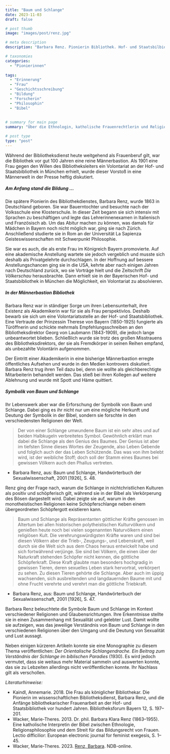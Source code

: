 ```yaml
---
title: "Baum und Schlange"
date: 2023-11-03
draft: false

# post thumb
image: "images/post/renz.jpg"

# meta description
description: "Barbara Renz. Pionierin Bibliothek. Hof- und Staatsbilbiothek in München. Bibliothek als Männerwelt. Ethnologin. Katholische Frauenrechtlerin und Religionswissenschaftlerin. Symbol der Schlange. Schlange und Baum. Erste Frau, die im Königreich Bayern promovierte. Schlange in Religionen. Universität La Sapienza Rom. Geisteswissenschaften, Philosophie. Prinzessin Therese von Bayern. Bibliotheksdirektor Georg von Laubmann. Handwörterbuch der Sexualwissenschaft. Baum und Schlange. Sexualität. Bayerischen Hof- und Staatsbibliothek."

# taxonomies
categories:
  - "Pionierinnen"
  
tags:
  - "Erinnerung"
  - "Frau"
  - "Geschichtsschreibung"
  - "Bildung"
  - "Forscherin"
  - "Philosophin"
  - "Bibel"
 
  
# summary for main page
summary: "Über die Ethnologin, katholische Frauenrechtlerin und Religionswissenschaftlerin Barbara Renz (1863-1955) - eine Pionierin der Bibliotheksarbeit, die sich mit der Symbolik der Schlange beschäftigte."

# post type
type: "post"
---
```



Während der Bibliotheksdienst heute weitgehend als Frauenberuf gilt, war die Bibliothek vor gut 100 Jahren eine reine Männerbastion. Als 1901 eine Frau gegen den Willen des Bibliotheksleiters ein Volontariat an der Hof- und Staatsbibliothek in München erhielt, wurde dieser Vorstoß in eine Männerwelt in der Presse heftig diskutiert.

##### Am Anfang stand die Bildung ...

Die spätere Pionierin des Bibliothekdienstes, Barbara Renz, wurde 1863 in Deutschland geboren. Sie war Bauerntochter und besuchte nach der Volksschule eine Klosterschule. In dieser Zeit begann sie sich intensiv mit Sprachen zu beschäftigen und legte das Lehrerinnenexamen in Italienisch und Französisch ab. Um das Abitur machen zu können, was damals für Mädchen in Bayern noch nicht möglich war, ging sie nach Zürich. Anschließend studierte sie in Rom an der Universität La Sapienza Geisteswissenschaften mit Schwerpunkt Philosophie. 

Sie war es auch, die als erste Frau im Königreich Bayern promovierte. Auf eine akademische Anstellung wartete sie jedoch vergeblich und musste sich deshalb als Privatgelehrte durchschlagen. In der Hoffnung auf bessere Anstellungschancen ging sie in die USA, kehrte aber nach einigen Jahren nach Deutschland zurück, wo sie Vorträge hielt und die Zeitschrift *Die Völkerschau* herausbrachte. Dann erhielt sie in der Bayerischen Hof- und Staatsbibliothek in München die Möglichkeit, ein Volontariat zu absolvieren.

##### In der Männerbastion Bibliothek

Barbara Renz war in ständiger Sorge um ihren Lebensunterhalt, ihre Existenz als Akademikerin war für sie als Frau perspektivlos. Deshalb bewarb sie sich um eine Volontariatsstelle an der Hof- und Staatsbibliothek. Eine Vertraute der Prinzessin Therese von Bayern (1850-1925) fungierte als Türöffnerin und schickte mehrmals Empfehlungsschreiben an den Bibliotheksdirektor Georg von Laubmann (1843-1909), die jedoch lange unbeantwortet blieben. Schließlich wurde sie trotz des großen Misstrauens des Bibliotheksdirektors, der sie als Fremdkörper in seinen Reihen empfand, als unbezahlte Volontärin aufgenommen.

Der Eintritt einer Akademikerin in eine bisherige Männerbastion erregte öffentliches Aufsehen und wurde in den Medien kontrovers diskutiert. Barbara Renz trug ihren Teil dazu bei, denn sie wollte als gleichberechtigte Mitarbeiterin behandelt werden. Das stieß bei ihren Kollegen auf weitere Ablehnung und wurde mit Spott und Häme quittiert.

##### Symbolik von Baum und Schlange

Ihr Lebenswerk aber war die Erforschung der Symbolik von Baum und Schlange. Dabei ging es ihr nicht nur um eine mögliche Herkunft und Deutung der Symbolik in der Bibel, sondern sie forschte in den verschiedensten Religionen der Welt. 

>Der von einer Schlange umwundene Baum ist ein sehr altes und auf beiden Halbkugeln verbreitetes Symbol. Gewöhnlich erklärt man dabei die Schlange als den Genius des Baumes. Der Genius ist aber im tiefsten Sinne dieses Wortes der Zeugende, also Leben Gebende und folglich auch der das Leben Schützende. Das was von ihm belebt wird, ist der weibliche Stoff; doch soll der Stamm eines Baumes bei gewissen Völkern auch den Phallus vertreten.

- Barbara Renz, aus: Baum und Schlange, Handwörterbuch der Sexualwissenschaft, 2001 [1926], S. 48.

Renz ging der Frage nach, warum die Schlange in nichtchristlichen Kulturen als positiv und schöpferisch gilt, während sie in der Bibel als Verkörperung des Bösen dargestellt wird. Dabei zeigte sie auf, warum in den monotheistischen Religionen keine Schöpferschlange neben einem übergeordneten Schöpfergott existieren kann.

>Baum und Schlange als Repräsentanten göttlicher Kräfte genossen im Altertum bei allen historischen polytheistischen Kulturvölkern und genießen heute noch bei vielen sogenannten Naturvölkern einen religiösen Kult. Die verehrungswürdigsten Kräfte waren und sind bei diesen Völkern aber die Trieb-, Zeugungs-, und Lebenskraft, weil durch sie die Welt sich aus dem Chaos heraus entwickelt habe und sich fortwährend verjünge. Sie sind bei Völkern, die einen über der Naturkraft stehenden Schöpfer nicht kennen, die göttliche Schöpferkraft. Diese Kraft glaubte man besonders hochgradig in gewissen Tieren, deren sexuelles Leben stark hervortrat, verkörpert zu sehen. Zu diesen Tieren gehörte die Schlange. Aber auch im üppig wachsenden, sich ausbreitenden und langdauernden Baume mit und ohne Frucht verehrte und verehrt man die göttliche Triebkraft.

- Barbara Renz, aus: Baum und Schlange, Handwörterbuch der Sexualwissenschaft, 2001 [1926], S. 47.

Barbara Renz beleuchtete die Symbole Baum und Schlange im Kontext verschiedener Religionen und Glaubensrichtungen. Ihre Erkenntnisse stellte sie in einen Zusammenhang mit Sexualität und gelebter Lust. Damit wollte sie aufzeigen, was das jeweilige Verständnis von Baum und Schlange in den verschiedenen Religionen über den Umgang und die Deutung von Sexualität und Lust aussagt.

Neben einigen kürzeren Artikeln konnte sie eine Monographie zu diesem Thema veröffentlichen: *Der Orientalische Schlangendrache. Ein Beitrag zum Verständnis der Schlange im biblischen Paradies* (1930). Es wird jedoch vermutet, dass sie weitaus mehr Material sammeln und auswerten konnte, das sie zu Lebzeiten allerdings nicht veröffentlichen konnte. Ihr Nachlass gilt als verschollen.



*Literaturhinweise:*
- Kaindl, Annemarie. 2018. Die Frau als königlicher Bibliothekar. Die Pionierin im wissenschaftlichen Bibliotheksdienst,
Barbara Renz, und die Anfänge bibliothekarischer Frauenarbeit
an der Hof- und Staatsbibliothek vor hundert Jahren. Bibliotheksforum Bayern 12, S. 197–201.
- Wacker, Marie-Theres. 2013. Dr. phil. Barbara Klara Renz (1863–1955). Eine katholische Interpretin der Bibel zwischen Ethnologie, Religionsphilosophie und dem Streit für das Bildungsrecht von Frauen. Lectio difficilior: European electronic journal for feminist exegesis, S. 1–45.
- Wacker, Marie-Theres. 2023. [Renz, Barbara](https://www.deutsche-biographie.de/dboR2983.html#dbocontent). NDB-online.
